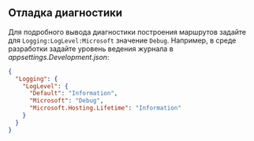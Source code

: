 ## <a name="debug-diagnostics"></a>Отладка диагностики

Для подробного вывода диагностики построения маршрутов задайте для `Logging:LogLevel:Microsoft` значение `Debug`. Например, в среде разработки задайте уровень ведения журнала в *appsettings.Development.json*:

```json
{
  "Logging": {
    "LogLevel": {
      "Default": "Information",
      "Microsoft": "Debug",
      "Microsoft.Hosting.Lifetime": "Information"
    }
  }
}
```

